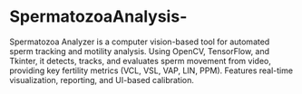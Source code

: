 # SpermatozoaAnalysis-
Spermatozoa Analyzer is a computer vision-based tool for automated sperm tracking and motility analysis. Using OpenCV, TensorFlow, and Tkinter, it detects, tracks, and evaluates sperm movement from video, providing key fertility metrics (VCL, VSL, VAP, LIN, PPM). Features real-time visualization, reporting, and UI-based calibration.
